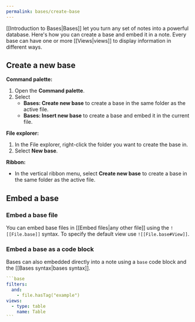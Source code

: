 ```yaml
---
permalink: bases/create-base
---
```

[[Introduction to Bases|Bases]] let you turn any set of notes into a powerful database. Here's how you can create a base and embed it in a note. Every base can have one or more [[Views|views]] to display information in different ways.

## Create a new base

**Command palette:**

1. Open the **Command palette**.
2. Select
	- **Bases: Create new base** to create a base in the same folder as the active file.
	- **Bases: Insert new base** to create a base and embed it in the current file.

**File explorer:**

1. In the File explorer, right-click the folder you want to create the base in.
2. Select **New base**.

**Ribbon:**

- In the vertical ribbon menu, select **Create new base** to create a base in the same folder as the active file.

## Embed a base

### Embed a base file

You can embed base files in [[Embed files|any other file]] using the `![[File.base]]` syntax. To specify the default view use `![[File.base#View]]`.

### Embed a base as a code block

Bases can also embedded directly into a note using a `base` code block and the [[Bases syntax|bases syntax]]. 

~~~yaml
```base
filters:
  and:
    - file.hasTag("example")
views:
  - type: table
    name: Table
```
~~~

